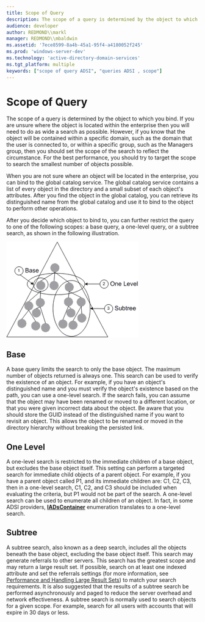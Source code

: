 ```yaml
---
title: Scope of Query
description: The scope of a query is determined by the object to which you bind.
audience: developer
author: REDMOND\\markl
manager: REDMOND\\mbaldwin
ms.assetid: '7ece8599-8a4b-45a1-95f4-a4180052f245'
ms.prod: 'windows-server-dev'
ms.technology: 'active-directory-domain-services'
ms.tgt_platform: multiple
keywords: ["scope of query ADSI", "queries ADSI , scope"]
---
```


# Scope of Query

The scope of a query is determined by the object to which you bind. If you are unsure where the object is located within the enterprise then you will need to do as wide a search as possible. However, if you know that the object will be contained within a specific domain, such as the domain that the user is connected to, or within a specific group, such as the Managers group, then you should set the scope of the search to reflect the circumstance. For the best performance, you should try to target the scope to search the smallest number of objects possible.

When you are not sure where an object will be located in the enterprise, you can bind to the global catalog service. The global catalog service contains a list of every object in the directory and a small subset of each object's attributes. After you find the object in the global catalog, you can retrieve its distinguished name from the global catalog and use it to bind to the object to perform other operations.

After you decide which object to bind to, you can further restrict the query to one of the following scopes: a base query, a one-level query, or a subtree search, as shown in the following illustration.

![objects at the root of a search for a base, one-level, or subtree search](images/netds6.png)

## Base

A base query limits the search to only the base object. The maximum number of objects returned is always one. This search can be used to verify the existence of an object. For example, if you have an object's distinguished name and you must verify the object's existence based on the path, you can use a one-level search. If the search fails, you can assume that the object may have been renamed or moved to a different location, or that you were given incorrect data about the object. Be aware that you should store the GUID instead of the distinguished name if you want to revisit an object. This allows the object to be renamed or moved in the directory hierarchy without breaking the persisted link.

## One Level

A one-level search is restricted to the immediate children of a base object, but excludes the base object itself. This setting can perform a targeted search for immediate child objects of a parent object. For example, if you have a parent object called P1, and its immediate children are: C1, C2, C3, then in a one-level search, C1, C2, and C3 should be included when evaluating the criteria, but P1 would not be part of the search. A one-level search can be used to enumerate all children of an object. In fact, in some ADSI providers, [**IADsContainer**](iadscontainer.md) enumeration translates to a one-level search.

## Subtree

A subtree search, also known as a deep search, includes all the objects beneath the base object, excluding the base object itself. This search may generate referrals to other servers. This search has the greatest scope and may return a large result set. If possible, search on at least one indexed attribute and set the referrals settings (for more information, see [Performance and Handling Large Result Sets](performance-and-handling-large-result-sets.md)) to match your search requirements. It is also suggested that the results of a subtree search be performed asynchronously and paged to reduce the server overhead and network effectiveness. A subtree search is normally used to search objects for a given scope. For example, search for all users with accounts that will expire in 30 days or less.

 

 




